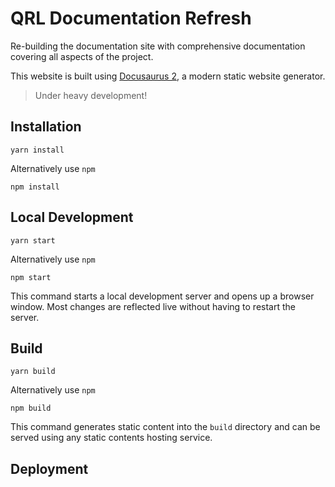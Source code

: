 # QRL Documentation Refresh


Re-building the documentation site with comprehensive documentation covering all aspects of the project.

This website is built using [Docusaurus 2](https://docusaurus.io/), a modern static website generator.

> Under heavy development!

## Installation

```console
yarn install
```

Alternatively use `npm`

```console
npm install
```

## Local Development

```console
yarn start
```
Alternatively use `npm`

```console
npm start
```

This command starts a local development server and opens up a browser window. Most changes are reflected live without having to restart the server.

## Build

```console
yarn build
```
Alternatively use `npm`

```console
npm build
```


This command generates static content into the `build` directory and can be served using any static contents hosting service.

## Deployment
